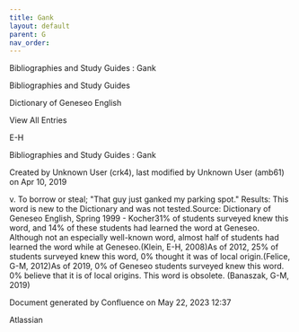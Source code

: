 ```yaml
---
title: Gank
layout: default
parent: G
nav_order:
---
```


Bibliographies and Study Guides : Gank

Bibliographies and Study Guides

Dictionary of Geneseo English

View All Entries

E-H

Bibliographies and Study Guides : Gank

Created by  Unknown User (crk4), last modified by  Unknown User (amb61) on Apr 10, 2019

v. To borrow or steal; &quot;That guy just ganked my parking spot.&quot; Results: This word is new to the Dictionary and was not tested.Source: Dictionary of Geneseo English, Spring 1999 - Kocher31% of students surveyed knew this word, and 14% of these students had learned the word at Geneseo. Although not an especially well-known word, almost half of students had learned the word while at Geneseo.(Klein, E-H, 2008)As of 2012, 25% of students surveyed knew this word, 0% thought it was of local origin.(Felice, G-M, 2012)As of 2019, 0% of Geneseo students surveyed knew this word. 0% believe that it is of local origins. This word is obsolete. (Banaszak, G-M, 2019)

Document generated by Confluence on May 22, 2023 12:37

Atlassian
